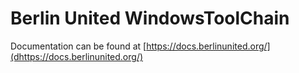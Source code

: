 # Berlin United WindowsToolChain

Documentation can be found at [https://docs.berlinunited.org/](dhttps://docs.berlinunited.org/)